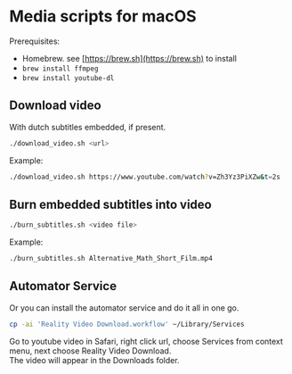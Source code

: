 # Media scripts for macOS

Prerequisites:

- Homebrew. see [https://brew.sh](https://brew.sh) to install
- `brew install ffmpeg`
- `brew install youtube-dl`

## Download video

With dutch subtitles embedded, if present.

```sh
./download_video.sh <url>
```

Example:

```sh
./download_video.sh https://www.youtube.com/watch?v=Zh3Yz3PiXZw&t=2s
```

## Burn embedded subtitles into video

```sh
./burn_subtitles.sh <video file>
```

Example:

```sh
./burn_subtitles.sh Alternative_Math_Short_Film.mp4
```

## Automator Service

Or you can install the automator service and do it all in one go.

```sh
cp -ai 'Reality Video Download.workflow' ~/Library/Services
```

Go to youtube video in Safari, right click url, choose Services from context menu, next choose Reality Video Download.  
The video will appear in the Downloads folder.

